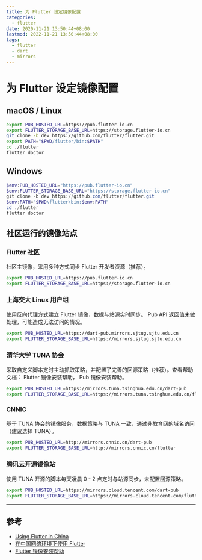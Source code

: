 ```yaml
---
title: 为 Flutter 设定镜像配置
categories:
  - flutter
date: 2020-11-21 13:50:44+08:00
lastmod: 2022-11-21 13:50:44+08:00
tags:
  - flutter
  - dart
  - mirrors
---
```


# 为 Flutter 设定镜像配置

## macOS / Linux

```bash
export PUB_HOSTED_URL=https://pub.flutter-io.cn
export FLUTTER_STORAGE_BASE_URL=https://storage.flutter-io.cn
git clone -b dev https://github.com/flutter/flutter.git
export PATH="$PWD/flutter/bin:$PATH"
cd ./flutter
flutter doctor
```

## Windows

```powershell
$env:PUB_HOSTED_URL="https://pub.flutter-io.cn"
$env:FLUTTER_STORAGE_BASE_URL="https://storage.flutter-io.cn"
git clone -b dev https://github.com/flutter/flutter.git
$env:PATH="$PWD\flutter\bin:$env:PATH"
cd ./flutter
flutter doctor
```

<!-- more -->

## 社区运行的镜像站点

### Flutter 社区

社区主镜像，采用多种方式同步 Flutter 开发者资源（推荐）。

```bash
export PUB_HOSTED_URL=https://pub.flutter-io.cn
export FLUTTER_STORAGE_BASE_URL=https://storage.flutter-io.cn
```

### 上海交大 Linux 用户组

使用反向代理方式建立 Flutter 镜像，数据与站源实时同步。 Pub API 返回值未做处理，可能造成无法访问的情况。

```bash
export PUB_HOSTED_URL=https://dart-pub.mirrors.sjtug.sjtu.edu.cn
export FLUTTER_STORAGE_BASE_URL=https://mirrors.sjtug.sjtu.edu.cn
```

### 清华大学 TUNA 协会

采取自定义脚本定时主动抓取策略，并配置了完善的回源策略（推荐）。查看帮助文档： Flutter 镜像安装帮助， Pub 镜像安装帮助。

```bash
export PUB_HOSTED_URL=https://mirrors.tuna.tsinghua.edu.cn/dart-pub
export FLUTTER_STORAGE_BASE_URL=https://mirrors.tuna.tsinghua.edu.cn/flutter
```

### CNNIC

基于 TUNA 协会的镜像服务，数据策略与 TUNA 一致，通过非教育网的域名访问（建议选择 TUNA）。

```bash
export PUB_HOSTED_URL=http://mirrors.cnnic.cn/dart-pub
export FLUTTER_STORAGE_BASE_URL=http://mirrors.cnnic.cn/flutter
```

### 腾讯云开源镜像站

使用 TUNA 开源的脚本每天凌晨 0 - 2 点定时与站源同步，未配置回源策略。

```bash
export PUB_HOSTED_URL=https://mirrors.cloud.tencent.com/dart-pub
export FLUTTER_STORAGE_BASE_URL=https://mirrors.cloud.tencent.com/flutter
```

---

## 参考 

- [Using Flutter in China](https://flutter.dev/community/china)
- [在中国网络环境下使用 Flutter](https://flutter.cn/community/china)
- [Flutter 镜像安装帮助](https://mirrors.tuna.tsinghua.edu.cn/help/flutter/)
